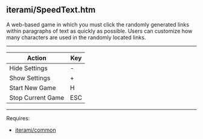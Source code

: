 iterami/SpeedText.htm
---------------------

A web-based game in which you must click the randomly generated links within paragraphs of text as quickly as possible. Users can customize how many characters are used in the randomly located links.

---

Action            | Key
------------------|----
Hide Settings     | -
Show Settings     | +
Start New Game    | H
Stop Current Game | ESC

---

Requires:
* [iterami/common](https://github.com/iterami/common)
